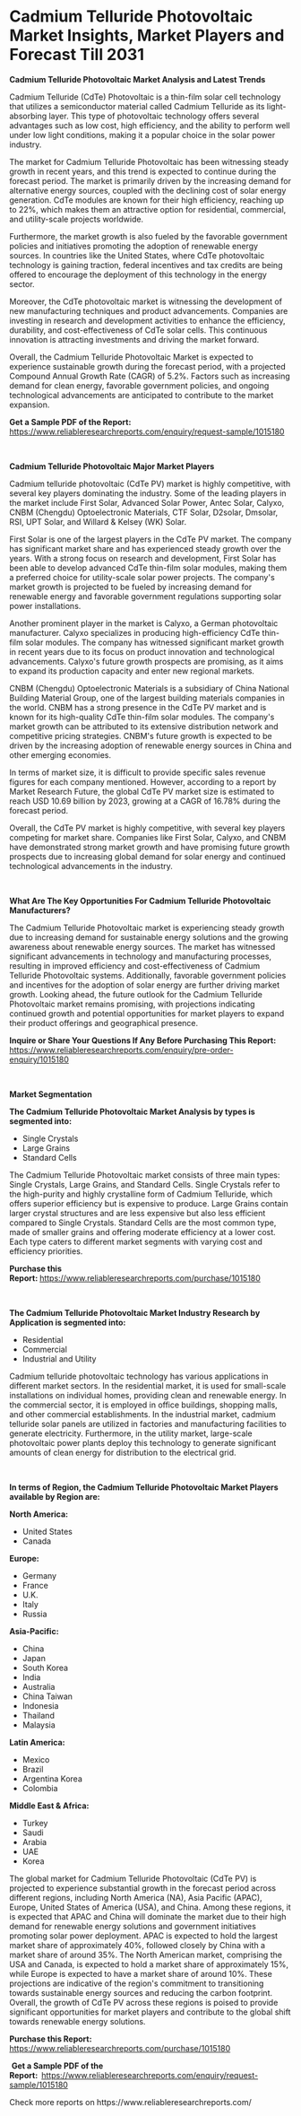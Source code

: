 <p><h1>Cadmium Telluride Photovoltaic Market Insights, Market Players and Forecast Till 2031</h1></p><p><strong>Cadmium Telluride Photovoltaic Market Analysis and Latest Trends</strong></p>
<p><p>Cadmium Telluride (CdTe) Photovoltaic is a thin-film solar cell technology that utilizes a semiconductor material called Cadmium Telluride as its light-absorbing layer. This type of photovoltaic technology offers several advantages such as low cost, high efficiency, and the ability to perform well under low light conditions, making it a popular choice in the solar power industry.</p><p>The market for Cadmium Telluride Photovoltaic has been witnessing steady growth in recent years, and this trend is expected to continue during the forecast period. The market is primarily driven by the increasing demand for alternative energy sources, coupled with the declining cost of solar energy generation. CdTe modules are known for their high efficiency, reaching up to 22%, which makes them an attractive option for residential, commercial, and utility-scale projects worldwide.</p><p>Furthermore, the market growth is also fueled by the favorable government policies and initiatives promoting the adoption of renewable energy sources. In countries like the United States, where CdTe photovoltaic technology is gaining traction, federal incentives and tax credits are being offered to encourage the deployment of this technology in the energy sector.</p><p>Moreover, the CdTe photovoltaic market is witnessing the development of new manufacturing techniques and product advancements. Companies are investing in research and development activities to enhance the efficiency, durability, and cost-effectiveness of CdTe solar cells. This continuous innovation is attracting investments and driving the market forward.</p><p>Overall, the Cadmium Telluride Photovoltaic Market is expected to experience sustainable growth during the forecast period, with a projected Compound Annual Growth Rate (CAGR) of 5.2%. Factors such as increasing demand for clean energy, favorable government policies, and ongoing technological advancements are anticipated to contribute to the market expansion.</p></p>
<p><strong>Get a Sample PDF of the Report:&nbsp;</strong> <a href="https://www.reliableresearchreports.com/enquiry/request-sample/1015180">https://www.reliableresearchreports.com/enquiry/request-sample/1015180</a></p>
<p>&nbsp;</p>
<p><strong>Cadmium Telluride Photovoltaic Major Market Players</strong></p>
<p><p>Cadmium telluride photovoltaic (CdTe PV) market is highly competitive, with several key players dominating the industry. Some of the leading players in the market include First Solar, Advanced Solar Power, Antec Solar, Calyxo, CNBM (Chengdu) Optoelectronic Materials, CTF Solar, D2solar, Dmsolar, RSI, UPT Solar, and Willard & Kelsey (WK) Solar.</p><p>First Solar is one of the largest players in the CdTe PV market. The company has significant market share and has experienced steady growth over the years. With a strong focus on research and development, First Solar has been able to develop advanced CdTe thin-film solar modules, making them a preferred choice for utility-scale solar power projects. The company's market growth is projected to be fueled by increasing demand for renewable energy and favorable government regulations supporting solar power installations.</p><p>Another prominent player in the market is Calyxo, a German photovoltaic manufacturer. Calyxo specializes in producing high-efficiency CdTe thin-film solar modules. The company has witnessed significant market growth in recent years due to its focus on product innovation and technological advancements. Calyxo's future growth prospects are promising, as it aims to expand its production capacity and enter new regional markets.</p><p>CNBM (Chengdu) Optoelectronic Materials is a subsidiary of China National Building Material Group, one of the largest building materials companies in the world. CNBM has a strong presence in the CdTe PV market and is known for its high-quality CdTe thin-film solar modules. The company's market growth can be attributed to its extensive distribution network and competitive pricing strategies. CNBM's future growth is expected to be driven by the increasing adoption of renewable energy sources in China and other emerging economies.</p><p>In terms of market size, it is difficult to provide specific sales revenue figures for each company mentioned. However, according to a report by Market Research Future, the global CdTe PV market size is estimated to reach USD 10.69 billion by 2023, growing at a CAGR of 16.78% during the forecast period.</p><p>Overall, the CdTe PV market is highly competitive, with several key players competing for market share. Companies like First Solar, Calyxo, and CNBM have demonstrated strong market growth and have promising future growth prospects due to increasing global demand for solar energy and continued technological advancements in the industry.</p></p>
<p>&nbsp;</p>
<p><strong>What Are The Key Opportunities For Cadmium Telluride Photovoltaic Manufacturers?</strong></p>
<p><p>The Cadmium Telluride Photovoltaic market is experiencing steady growth due to increasing demand for sustainable energy solutions and the growing awareness about renewable energy sources. The market has witnessed significant advancements in technology and manufacturing processes, resulting in improved efficiency and cost-effectiveness of Cadmium Telluride Photovoltaic systems. Additionally, favorable government policies and incentives for the adoption of solar energy are further driving market growth. Looking ahead, the future outlook for the Cadmium Telluride Photovoltaic market remains promising, with projections indicating continued growth and potential opportunities for market players to expand their product offerings and geographical presence.</p></p>
<p><strong>Inquire or Share Your Questions If Any Before Purchasing This Report:</strong> <a href="https://www.reliableresearchreports.com/enquiry/pre-order-enquiry/1015180">https://www.reliableresearchreports.com/enquiry/pre-order-enquiry/1015180</a></p>
<p>&nbsp;</p>
<p><strong>Market Segmentation</strong></p>
<p><strong>The Cadmium Telluride Photovoltaic Market Analysis by types is segmented into:</strong></p>
<p><ul><li>Single Crystals</li><li>Large Grains</li><li>Standard Cells</li></ul></p>
<p><p>The Cadmium Telluride Photovoltaic market consists of three main types: Single Crystals, Large Grains, and Standard Cells. Single Crystals refer to the high-purity and highly crystalline form of Cadmium Telluride, which offers superior efficiency but is expensive to produce. Large Grains contain larger crystal structures and are less expensive but also less efficient compared to Single Crystals. Standard Cells are the most common type, made of smaller grains and offering moderate efficiency at a lower cost. Each type caters to different market segments with varying cost and efficiency priorities.</p></p>
<p><strong>Purchase this Report:&nbsp;</strong><a href="https://www.reliableresearchreports.com/purchase/1015180">https://www.reliableresearchreports.com/purchase/1015180</a></p>
<p>&nbsp;</p>
<p><strong>The Cadmium Telluride Photovoltaic Market Industry Research by Application is segmented into:</strong></p>
<p><ul><li>Residential</li><li>Commercial</li><li>Industrial and Utility</li></ul></p>
<p><p>Cadmium telluride photovoltaic technology has various applications in different market sectors. In the residential market, it is used for small-scale installations on individual homes, providing clean and renewable energy. In the commercial sector, it is employed in office buildings, shopping malls, and other commercial establishments. In the industrial market, cadmium telluride solar panels are utilized in factories and manufacturing facilities to generate electricity. Furthermore, in the utility market, large-scale photovoltaic power plants deploy this technology to generate significant amounts of clean energy for distribution to the electrical grid.</p></p>
<p>&nbsp;</p>
<p><strong>In terms of Region, the Cadmium Telluride Photovoltaic Market Players available by Region are:</strong></p>
<p>
    <p> <strong> North America: </strong>
        <ul>
            <li>United States</li>
            <li>Canada</li>
        </ul>
        </p> 
    <p> <strong> Europe: </strong>
        <ul>
            <li>Germany</li>
            <li>France</li>
            <li>U.K.</li>
            <li>Italy</li>
            <li>Russia</li>
        </ul>
        </p> 
    <p> <strong> Asia-Pacific: </strong>
        <ul>
            <li>China</li>
            <li>Japan</li>
            <li>South Korea</li>
            <li>India</li>
            <li>Australia</li>
            <li>China Taiwan</li>
            <li>Indonesia</li>
            <li>Thailand</li>
            <li>Malaysia</li>
        </ul>
        </p> 
    <p> <strong> Latin America: </strong>
        <ul>
            <li>Mexico</li>
            <li>Brazil</li>
            <li>Argentina Korea</li>
            <li>Colombia</li>
        </ul>
        </p> 
    <p> <strong> Middle East & Africa: </strong>
        <ul>
            <li>Turkey</li>
            <li>Saudi</li>
            <li>Arabia</li>
            <li>UAE</li>
            <li>Korea</li>
        </ul>
    </p>
    </p>
<p><p>The global market for Cadmium Telluride Photovoltaic (CdTe PV) is projected to experience substantial growth in the forecast period across different regions, including North America (NA), Asia Pacific (APAC), Europe, United States of America (USA), and China. Among these regions, it is expected that APAC and China will dominate the market due to their high demand for renewable energy solutions and government initiatives promoting solar power deployment. APAC is expected to hold the largest market share of approximately 40%, followed closely by China with a market share of around 35%. The North American market, comprising the USA and Canada, is expected to hold a market share of approximately 15%, while Europe is expected to have a market share of around 10%. These projections are indicative of the region's commitment to transitioning towards sustainable energy sources and reducing the carbon footprint. Overall, the growth of CdTe PV across these regions is poised to provide significant opportunities for market players and contribute to the global shift towards renewable energy solutions.</p></p>
<p><strong>Purchase this Report: </strong><a href="https://www.reliableresearchreports.com/purchase/1015180">https://www.reliableresearchreports.com/purchase/1015180</a></p>
<p>&nbsp;<strong>Get a Sample PDF of the Report:&nbsp;&nbsp;</strong><a href="https://www.reliableresearchreports.com/enquiry/request-sample/1015180">https://www.reliableresearchreports.com/enquiry/request-sample/1015180</a></p>
<p><strong></strong></p>
<p>Check more reports on https://www.reliableresearchreports.com/</p>